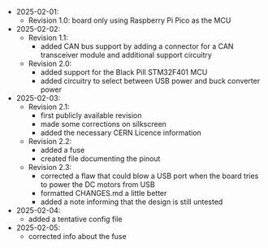 - 2025-02-01:
  - Revision 1.0: board only using Raspberry Pi Pico as the MCU
- 2025-02-02:
  - Revision 1.1:
    - added CAN bus support by adding a connector for a CAN transceiver module and additional support circuitry
  - Revision 2.0:
    - added support for the Black Pill STM32F401 MCU
    - added circuitry to select between USB power and buck converter power
- 2025-02-03:
  - Revision 2.1:
    - first publicly available revision
    - made some corrections on silkscreen
    - added the necessary CERN Licence information
  - Revision 2.2:
    - added a fuse
    - created file documenting the pinout
  - Revision 2.3:
    - corrected a flaw that could blow a USB port when the board tries to power the DC motors from USB
    - formatted CHANGES.md a little better
    - added a note informing that the design is still untested
- 2025-02-04:
  - added a tentative config file
- 2025-02-05:
  - corrected info about the fuse
